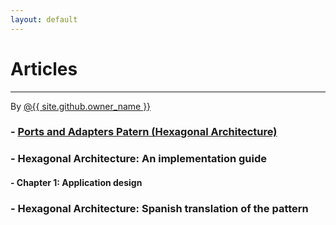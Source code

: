 ```yaml
---
layout: default
---
```


<div id="title">
<h1>Articles</h1>
<hr>
<span class="credits right">By <a href="{{ site.github.owner_url }}">@{{ site.github.owner_name }}</a></span>
</div>

### - [Ports and Adapters Patern (Hexagonal Architecture)](./content/hexagonalarchitecture.md)

### - Hexagonal Architecture: An implementation guide

  #### - Chapter 1: Application design

### - Hexagonal Architecture: Spanish translation of the pattern
